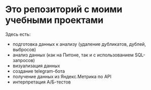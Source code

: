 # Это репозиторий с моими учебными проектами
Здесь есть:
- подготовка данных к анализу (удаление дубликатов, дублей, выбросов)
- анализ данных (как на Питоне, так и с использованием SQL-запросов)
- визуализация данных
- создание telegram-бота
- получение данных из Яндекс.Метрика по API
- интерпретация А/Б-тестов
